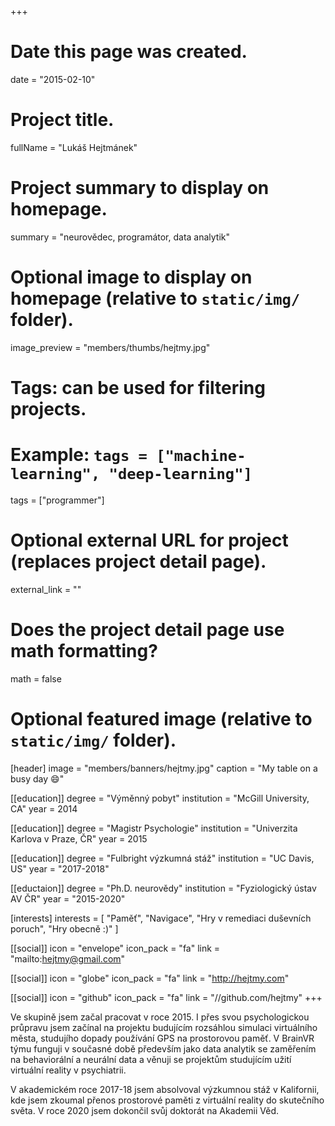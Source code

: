 +++
# Date this page was created.
date = "2015-02-10"

# Project title.
fullName = "Lukáš Hejtmánek"

# Project summary to display on homepage.
summary = "neurovědec, programátor, data analytik"

# Optional image to display on homepage (relative to `static/img/` folder).
image_preview = "members/thumbs/hejtmy.jpg"

# Tags: can be used for filtering projects.
# Example: `tags = ["machine-learning", "deep-learning"]`
tags = ["programmer"]

# Optional external URL for project (replaces project detail page).
external_link = ""

# Does the project detail page use math formatting?
math = false

# Optional featured image (relative to `static/img/` folder).
[header]
image = "members/banners/hejtmy.jpg"
caption = "My table on a busy day :smile:"

[[education]]
    degree = "Výměnný pobyt"
    institution = "McGill University, CA"
    year = 2014

[[education]]
    degree = "Magistr Psychologie"
    institution = "Univerzita Karlova v Praze, ČR"
    year = 2015

[[education]]
    degree = "Fulbright výzkumná stáž"
    institution = "UC Davis, US"
    year = "2017-2018"

[[eductaion]]
    degree = "Ph.D. neurovědy"
    institution = "Fyziologický ústav AV ČR"
    year = "2015-2020"

[interests]
  interests = [
      "Paměť",
      "Navigace",
      "Hry v remediaci duševních poruch",
      "Hry obecně :)"
  ]

[[social]]
    icon = "envelope"
    icon_pack = "fa"
    link = "mailto:hejtmy@gmail.com"

[[social]]
    icon = "globe"
    icon_pack = "fa"
    link = "http://hejtmy.com"

[[social]]
    icon = "github"
    icon_pack = "fa"
    link = "//github.com/hejtmy"
+++

Ve skupině jsem začal pracovat v roce 2015. I přes svou psychologickou průpravu jsem začínal na projektu budujícím rozsáhlou simulaci virtuálního města, studujího dopady používání GPS na prostorovou paměť. V BrainVR týmu funguji v současné době především jako data analytik se zaměřením na behaviorální a neurální data a věnuji se projektům studujícím užití virtuální reality v psychiatrii.

V akademickém roce 2017-18 jsem absolvoval výzkumnou stáž v Kalifornii, kde jsem zkoumal přenos prostorové paměti z virtuální reality do skutečního světa. V roce 2020 jsem dokončil svůj doktorát na Akademii Věd.